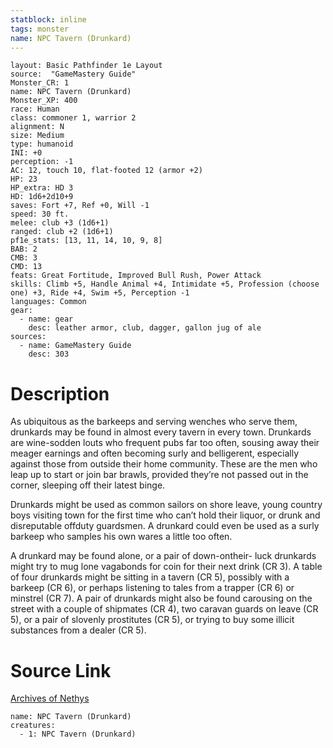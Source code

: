 ```yaml
---
statblock: inline
tags: monster
name: NPC Tavern (Drunkard)
---
```

```statblock
layout: Basic Pathfinder 1e Layout
source:  "GameMastery Guide"
Monster_CR: 1
name: NPC Tavern (Drunkard)
Monster_XP: 400
race: Human
class: commoner 1, warrior 2
alignment: N
size: Medium
type: humanoid
INI: +0
perception: -1
AC: 12, touch 10, flat-footed 12 (armor +2)
HP: 23
HP_extra: HD 3
HD: 1d6+2d10+9
saves: Fort +7, Ref +0, Will -1
speed: 30 ft.
melee: club +3 (1d6+1)
ranged: club +2 (1d6+1)
pf1e_stats: [13, 11, 14, 10, 9, 8]
BAB: 2
CMB: 3
CMD: 13
feats: Great Fortitude, Improved Bull Rush, Power Attack
skills: Climb +5, Handle Animal +4, Intimidate +5, Profession (choose one) +3, Ride +4, Swim +5, Perception -1
languages: Common
gear:
  - name: gear
    desc: leather armor, club, dagger, gallon jug of ale
sources:
  - name: GameMastery Guide
    desc: 303
```
# Description
As ubiquitous as the barkeeps and serving wenches who serve them, drunkards may be found in almost every tavern in every town. Drunkards are wine-sodden louts who frequent pubs far too often, sousing away their meager earnings and often becoming surly and belligerent, especially against those from outside their home community. These are the men who leap up to start or join bar brawls, provided they’re not passed out in the corner, sleeping off their latest binge.

Drunkards might be used as common sailors on shore leave, young country boys visiting town for the first time who can’t hold their liquor, or drunk and disreputable offduty guardsmen. A drunkard could even be used as a surly barkeep who samples his own wares a little too often.

A drunkard may be found alone, or a pair of down-ontheir- luck drunkards might try to mug lone vagabonds for coin for their next drink (CR 3). A table of four drunkards might be sitting in a tavern (CR 5), possibly with a barkeep (CR 6), or perhaps listening to tales from a trapper (CR 6) or minstrel (CR 7). A pair of drunkards might also be found carousing on the street with a couple of shipmates (CR 4), two caravan guards on leave (CR 5), or a pair of slovenly prostitutes (CR 5), or trying to buy some illicit substances from a dealer (CR 5).
# Source Link
[Archives of Nethys](https://aonprd.com/NPCDisplay.aspx?ItemName=Tavern%20(Drunkard))
```encounter-table
name: NPC Tavern (Drunkard)
creatures:
  - 1: NPC Tavern (Drunkard)
```

